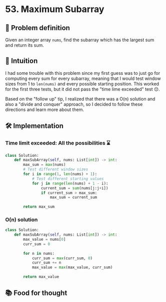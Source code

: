 # 53. Maximum Subarray

## 🧩 Problem definition
Given an integer array `nums`, find the
subarray which has the largest sum and return its sum.

## 🧠 Intuition
I had some trouble with this problem since my first guess was to just go for computing every sum for every subarray, meaning that I would test window sizes from 1 to `len(nums)` and every possible starting position. This worked for the first three tests, but it did not pass the "time lime exceeded" test 😔. 

Based on the "follow up" tip, I realized that there was a O(n) solution and also a "divide and conquer" approach, so I decided to follow these directions and learn more about them.

## 🛠️ Implementation

### Time limit exceeded: All the possibilities ⌛

```python
class Solution:
    def maxSubArray(self, nums: List[int]) -> int:
        max_sum = max(nums)
        # Test different window sizes
        for i in range(1, len(nums) + 1):
            # Test different starting values
            for j in range(len(nums) + 1 - i):
                current_sum = sum(nums[j:j+i])
                if current_sum > max_sum:
                    max_sum = current_sum
                    
        return max_sum
```

### O(n) solution

```python
class Solution:
    def maxSubArray(self, nums: List[int]) -> int:
        max_value = nums[0]
        curr_sum = 0
        
        for n in nums:
            curr_sum = max(curr_sum, 0)
            curr_sum += n
            max_value = max(max_value, curr_sum)
            
        return max_value
```

## 📚 Food for thought
